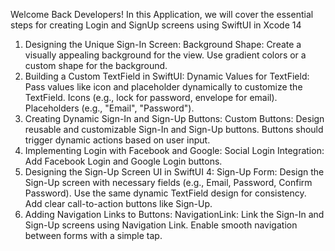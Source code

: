 Welcome Back Developers!
In this Application, we will cover the essential steps for creating Login and SignUp screens using SwiftUI in Xcode 14
1. Designing the Unique Sign-In Screen:
Background Shape:
Create a visually appealing background for the view.
Use gradient colors or a custom shape for the background.
2. Building a Custom TextField in SwiftUI:
Dynamic Values for TextField:
Pass values like icon and placeholder dynamically to customize the TextField.
Icons (e.g., lock for password, envelope for email).
Placeholders (e.g., "Email", "Password").
3. Creating Dynamic Sign-In and Sign-Up Buttons:
Custom Buttons:
Design reusable and customizable Sign-In and Sign-Up buttons.
Buttons should trigger dynamic actions based on user input.
4. Implementing Login with Facebook and Google:
Social Login Integration:
Add Facebook Login and Google Login buttons.
5. Designing the Sign-Up Screen UI in SwiftUI 4:
Sign-Up Form:
Design the Sign-Up screen with necessary fields (e.g., Email, Password, Confirm Password).
Use the same dynamic TextField design for consistency.
Add clear call-to-action buttons like Sign-Up.
6. Adding Navigation Links to Buttons:
NavigationLink:
Link the Sign-In and Sign-Up screens using Navigation Link.
Enable smooth navigation between forms with a simple tap.
